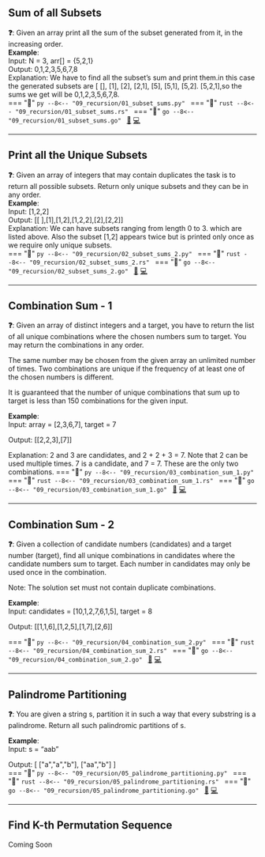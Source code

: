 ## Sum of all Subsets

**❓**: Given an array print all the sum of the subset generated from it, in the increasing order.  
**Example**:  
Input:  N = 3, arr[] = {5,2,1}  
Output: 0,1,2,3,5,6,7,8  
Explanation: We have to find all the subset’s sum and print them.in this case the generated subsets are [ [], [1], [2], [2,1], [5], [5,1], [5,2]. [5,2,1],so the sums we get will be  0,1,2,3,5,6,7,8.  
=== "🐍"
    ```py
    --8<-- "09_recursion/01_subset_sums.py"
    ```
=== "🦀"
    ```rust
    --8<-- "09_recursion/01_subset_sums.rs"
    ```
=== "🐋"
    ```go
    --8<-- "09_recursion/01_subset_sums.go"
    ```
[📘](https://takeuforward.org/data-structure/subset-sum-sum-of-all-subsets/) [💻](https://www.geeksforgeeks.org/problems/subset-sums2234/1)<br>

---

## Print all the Unique Subsets

**❓**: Given an array of integers that may contain duplicates the task is to return all possible subsets. Return only unique subsets and they can be in any order.   
**Example**:  
Input: [1,2,2]  
Output: [[ ],[1],[1,2],[1,2,2],[2],[2,2]]  
Explanation: We can have subsets ranging from  length 0 to 3. which are listed above. Also the subset [1,2] appears twice but is printed only once as we require only unique subsets.   
=== "🐍"
    ```py
    --8<-- "09_recursion/02_subset_sums_2.py"
    ```
=== "🦀"
    ```rust
    --8<-- "09_recursion/02_subset_sums_2.rs"
    ```
=== "🐋"
    ```go
    --8<-- "09_recursion/02_subset_sums_2.go"
    ```
[📘](https://takeuforward.org/data-structure/subset-ii-print-all-the-unique-subsets/) [💻](https://leetcode.com/problems/subsets-ii/)<br>

---

## Combination Sum - 1

**❓**: Given an array of distinct integers and a target, you have to return the list of all unique combinations where the chosen numbers sum to target. You may return the combinations in any order.  

The same number may be chosen from the given array an unlimited number of times. Two combinations are unique if the frequency of at least one of the chosen numbers is different.

It is guaranteed that the number of unique combinations that sum up to target is less than 150 combinations for the given input.

**Example**:  
Input: array = [2,3,6,7], target = 7

Output: [[2,2,3],[7]]

Explanation: 2 and 3 are candidates, and 2 + 2 + 3 = 7. Note that 2 can be used multiple times.
             7 is a candidate, and 7 = 7.
             These are the only two combinations. 
=== "🐍"
    ```py
    --8<-- "09_recursion/03_combination_sum_1.py"
    ```
=== "🦀"
    ```rust
    --8<-- "09_recursion/03_combination_sum_1.rs"
    ```
=== "🐋"
    ```go
    --8<-- "09_recursion/03_combination_sum_1.go"
    ```
[📘](https://takeuforward.org/data-structure/combination-sum-1/) [💻](https://leetcode.com/problems/combination-sum/)<br>

---

## Combination Sum - 2

**❓**: Given a collection of candidate numbers (candidates) and a target number (target), find all unique combinations in candidates where the candidate numbers sum to target. Each number in candidates may only be used once in the combination.

Note: The solution set must not contain duplicate combinations.

**Example**:  
Input: candidates = [10,1,2,7,6,1,5], target = 8

Output: 
[[1,1,6],[1,2,5],[1,7],[2,6]]

=== "🐍"
    ```py
    --8<-- "09_recursion/04_combination_sum_2.py"
    ```
=== "🦀"
    ```rust
    --8<-- "09_recursion/04_combination_sum_2.rs"
    ```
=== "🐋"
    ```go
    --8<-- "09_recursion/04_combination_sum_2.go"
    ```
[📘](https://takeuforward.org/data-structure/combination-sum-ii-find-all-unique-combinations/) [💻](https://leetcode.com/problems/combination-sum-ii/)<br>

---

## Palindrome Partitioning

**❓**: You are given a string s, partition it in such a way that every substring is a palindrome. Return all such palindromic partitions of s.

**Example**:  
Input: s = “aab”

Output: [ ["a","a","b"], ["aa","b"] ]	
=== "🐍"
    ```py
    --8<-- "09_recursion/05_palindrome_partitioning.py"
    ```
=== "🦀"
    ```rust
    --8<-- "09_recursion/05_palindrome_partitioning.rs"
    ```
=== "🐋"
    ```go
    --8<-- "09_recursion/05_palindrome_partitioning.go"
    ```
[📘](https://takeuforward.org/data-structure/palindrome-partitioning/) [💻](https://leetcode.com/problems/palindrome-partitioning/)<br>

---

## Find K-th Permutation Sequence

Coming Soon